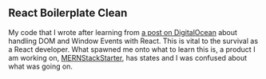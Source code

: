 ## React Boilerplate Clean
My code that I wrote after learning from [a post on DigitalOcean](https://www.digitalocean.com/community/tutorials/how-to-handle-dom-and-window-events-with-react) about handling DOM and Window Events with React. This is vital to the survival as a React developer. What spawned me onto what to learn this is, a product I am working on, [MERNStackStarter](https://github.com/serafirim?tab=repositories), has states and I was confused about what was going on.